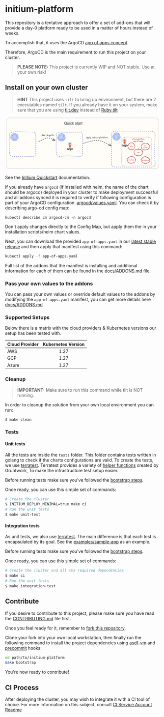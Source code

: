 # initium-platform

This repository is a tentative approach to offer a set of add-ons that will provide a day-0 platform ready to be used in a matter of hours instead of weeks.

To accomplish that, it uses the ArgoCD [app of apps concept](https://argo-cd.readthedocs.io/en/stable/operator-manual/cluster-bootstrapping/#app-of-apps-pattern).

Therefore, ArgoCD is the main requirement to run this project on your cluster.

> **PLEASE NOTE:** This project is currently WIP and NOT stable. Use at your own risk!

## Install on your own cluster


> **HINT** This project uses `tilt` to bring up environment, but there are 2 executables named `tilt`. If you already have it on your system, make sure that you are using [tilt.dev](https://tilt.dev/) instead of [Ruby tilt](https://github.com/rtomayko/tilt)


![Quick Start](docs/img/quick-start/k8s-addons-quick-start.png)

See the [Initium Quickstart](https://initium.nearform.com/getting-started/quick-start) documentation.

If you already have `argocd` (if installed with helm, the name of the chart should be argocd) deployed in your cluster to make deployment successful and all addons synced it is required to verify if following configuration is part of your ArgoCD configuration: [argocd/values.yaml](https://github.com/nearform/initium-platform/blob/main/addons/argocd/values.yaml#L23).
You can check it by describing argo-cd config map:

```
kubectl describe cm argocd-cm -n argocd
```

Don't apply changes directly to the Config Map, but apply them the in your installation scripts/helm chart values.

Next, you can download the provided `app-of-apps.yaml` in our [latest stable release](https://github.com/nearform/initium-platform/releases/latest) and then apply that manifest using this command:

```bash
kubectl apply -f app-of-apps.yaml
```

Full list of the addons that the manifest is installing and additional information for each of them can be found in the [docs/ADDONS.md](docs/ADDONS.md) file.

### Pass your own values to the addons

You can pass your own values or override default values to the addons by modifying the `app-of-apps.yaml` manifest, you can get more details here [docs/ADDONS.md](docs/ADDONS.md#override-values)

### Supported Setups

Below there is a matrix with the cloud providers & Kubernetes versions our setup has been tested with.

| Cloud Provider   | Kubernetes Version |
|------------------|:------------------:|
| AWS              | 1.27               |
| GCP              | 1.27               |
| Azure            | 1.27               |


### Cleanup

> **IMPORTANT:** Make sure to run this command while tilt is NOT running.

In order to cleanup the solution from your own local environment you can run:

```bash
$ make clean
```

### Tests

#### Unit tests

All the tests are inside the `tests` folder. This folder contains tests written in golang to check if the charts
configurations are valid. To create the tests, we use [terratest](https://terratest.gruntwork.io/).
Terratest provides a variety of [helper functions](https://github.com/gruntwork-io/terratest) created by Gruntwork,
To make the infrastructure test setup easier.

Before running tests make sure you've followed the [bootstrap steps](#bootstrap).

Once ready, you can use this simple set of commands:

```bash
# Create the cluster
$ INITIUM_DEPLOY_MINIMAL=true make ci
# Run the unit tests
$ make unit-test
```

#### Integration tests

As unit tests, we also use [terratest](https://terratest.gruntwork.io/). The main difference is that each test is encapsulated by its goal.
See the [examples/sample-app](examples/sample-app) as an example.

Before running tests make sure you've followed the [bootstrap steps](#bootstrap).

Once ready, you can use this simple set of commands:

```bash
# Create the cluster and all the required dependencies
$ make ci
# Run the unit tests
$ make integration-test
```

## Contribute

If you desire to contribute to this project, please make sure you have read the [CONTRIBUTING.md](CONTRIBUTING.md) file first.

Once you feel ready for it, remember to [fork this repository](https://github.com/nearform/initium-platform/fork).

Clone your fork into your own local workstation, then finally run the following command to install the project dependencies using [asdf-vm](https://asdf-vm.com/) and [precommit](https://pre-commit.com/) hooks:

```bash
cd path/to/initium-platform
make bootstrap
```

You're now ready to contribute!

## CI Process

After deploying the cluster, you may wish to integrate it with a CI tool of choice.
For more information on this subject, consult [CI Service Account Readme](manifests/ci-service-account/README.md)
